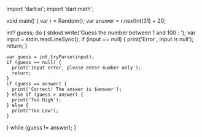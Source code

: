 import 'dart:io';
import 'dart:math';

void main() {
  var r = Random();
  var answer = r.nextInt(31) + 20;

  int? guess;
  do {
    stdout.write('Guess the number between 1 and 100 : ');
    var input = stdin.readLineSync();
    if (input == null) {
      print('Error , input is null');
      return;
    }

    var guess = int.tryParse(input);
    if (guess == null) {
      print('Input error, please enter number only');
      return;
    }
    if (guess == answer) {
      print('Correct! The answer is $answer');
    } else if (guess > answer) {
      print('Too High');
    } else {
      print("Too Low");
    }
  } while (guess != answer);
}
